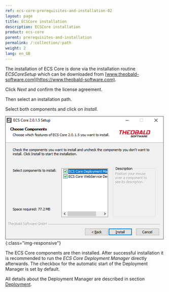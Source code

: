 ```yaml
---
ref: ecs-core-prerequisites-and-installation-02
layout: page
title: ECSCore installation
description: ECSCore installation
product: ecs-core
parent: prerequisites-and-installation
permalink: /:collection/:path
weight: 2
lang: en_GB
---
```


The installation of ECS Core is done via the installation routine *ECSCoreSetup* which can be downloaded from [www.theobald-software.com](https://www.theobald-software.com).

Click *Next* and confirm the license agreement.

Then select an installation path.

Select both components and click on *Install*.

![ecscore-installation-5](/img/content/ecscore-installation-5.png){:class="img-responsive"}

The ECS Core components are then installed. After successful installation it is recommended to run the *ECS Core Deployment Manager* directly afterwards. The checkbox for the automatic start of the Deployment Manager is set by default. 

All details about the Deployment Manager are described in section [Deployment](./ecscore-deployment).
